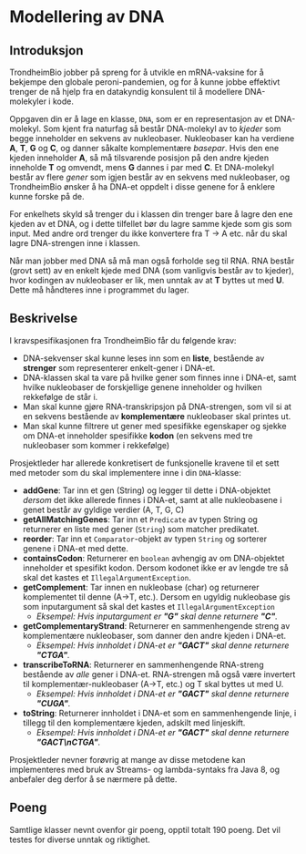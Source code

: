 # Modellering av DNA

## Introduksjon

TrondheimBio jobber på spreng for å utvikle en mRNA-vaksine for å bekjempe den globale peroni-pandemien, og for å kunne jobbe effektivt trenger de nå hjelp fra en datakyndig konsulent til å modellere DNA-molekyler i kode.

Oppgaven din er å lage en klasse, `DNA`, som er en representasjon av et DNA-molekyl. Som kjent fra naturfag så består DNA-molekyl av to _kjeder_ som begge inneholder en sekvens av nukleobaser. Nukleobaser kan ha verdiene **A**, **T**, **G** og **C**, og danner såkalte komplementære _basepar_. Hvis den ene kjeden inneholder **A**, så må tilsvarende posisjon på den andre kjeden inneholde **T** og omvendt, mens **G** dannes i par med **C**. Et DNA-molekyl består av flere _gener_ som igjen består av en sekvens med nukleobaser, og TrondheimBio ønsker å ha DNA-et oppdelt i disse genene for å enklere kunne forske på de.

For enkelhets skyld så trenger du i klassen din trenger bare å lagre den ene kjeden av et DNA, og i dette tilfellet bør du lagre samme kjede som gis som input. Med andre ord trenger du ikke konvertere fra T -> A etc. når du skal lagre DNA-strengen inne i klassen.

Når man jobber med DNA så må man også forholde seg til RNA. RNA består (grovt sett) av en enkelt kjede med DNA (som vanligvis består av to kjeder), hvor kodingen av nukleobaser er lik, men unntak av at **T** byttes ut med **U**. Dette må håndteres inne i programmet du lager.

## Beskrivelse

I kravspesifikasjonen fra TrondheimBio får du følgende krav:

- DNA-sekvenser skal kunne leses inn som en **liste**, bestående av **strenger** som representerer enkelt-gener i DNA-et.
- DNA-klassen skal ta vare på hvilke gener som finnes inne i DNA-et, samt hvilke nukleobaser de forskjellige genene inneholder og hvilken rekkefølge de står i.
- Man skal kunne gjøre RNA-transkripsjon på DNA-strengen, som vil si at en sekvens bestående av **komplementære** nukleobaser skal printes ut.
- Man skal kunne filtrere ut gener med spesifikke egenskaper og sjekke om DNA-et inneholder spesifikke **kodon** (en sekvens med tre nukleobaser som kommer i rekkefølge)

Prosjektleder har allerede konkretisert de funksjonelle kravene til et sett med metoder som du skal implementere inne i din `DNA`-klasse:

- **addGene**: Tar inn et gen (String) og legger til dette i DNA-objektet _dersom_ det ikke allerede finnes i DNA-et, samt at alle nukleobasene i genet består av gyldige verdier (A, T, G, C)
- **getAllMatchingGenes**: Tar inn et `Predicate` av typen String og returnerer en liste med gener (`String`) som matcher predikatet.
- **reorder**: Tar inn et `Comparator`-objekt av typen `String` og sorterer genene i DNA-et med dette.
- **containsCodon**: Returnerer en `boolean` avhengig av om DNA-objektet inneholder et spesifikt kodon. Dersom kodonet ikke er av lengde tre så skal det kastes et `IllegalArgumentException`.
- **getComplement**: Tar innen en nukleobase (char) og returnerer komplementet til denne (A->T, etc.). Dersom en ugyldig nukleobase gis som inputargument så skal det kastes et `IllegalArgumentException`
  - _Eksempel: Hvis inputargument er **"G"** skal denne returnere **"C"**._
- **getComplementaryStrand**: Returnerer en sammenhengende streng av komplementære nukleobaser, som danner den andre kjeden i DNA-et.
  - _Eksempel: Hvis innholdet i DNA-et er **"GACT"** skal denne returnere **"CTGA"**._
- **transcribeToRNA**: Returnerer en sammenhengende RNA-streng bestående av _alle_ gener i DNA-et. RNA-strengen må også være invertert til komplementær-nukleobaser (A->T, etc.) og T skal byttes ut med U.
  - _Eksempel: Hvis innholdet i DNA-et er **"GACT"** skal denne returnere **"CUGA"**._
- **toString**: Returnerer innholdet i DNA-et som en sammenhengende linje, i tillegg til den komplementære kjeden,
  adskilt med linjeskift.
  - _Eksempel: Hvis innholdet i DNA-et er **"GACT"** skal denne returnere **"GACT\nCTGA"**._

Prosjektleder nevner forøvrig at mange av disse metodene kan implementeres med bruk av Streams- og lambda-syntaks fra Java 8, og anbefaler deg derfor å se nærmere på dette.

## Poeng

Samtlige klasser nevnt ovenfor gir poeng, opptil totalt 190 poeng. Det vil testes for diverse unntak og riktighet.

